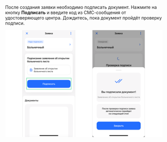 После создания заявки необходимо подписать документ. Нажмите на кнопку **Подписать** и введите код из СМС-сообщения от удостоверяющего центра. Дождитесь, пока документ пройдёт проверку подписи.

![](./assets/image10.png)